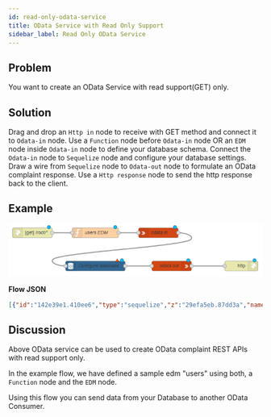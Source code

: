 ```yaml
---
id: read-only-odata-service
title: OData Service with Read Only Support
sidebar_label: Read Only OData Service
---
```


## Problem

You want to create an OData Service with read support(GET) only.

## Solution

Drag and drop an <code class="node">Http in</code> node to receive with GET method and connect it to <code class="node">Odata-in</code> node.
Use a <code class="node">Function</code> node before <code class="node">Odata-in</code> node OR an <code class="node">EDM</code> node inside <code class="node">Odata-in</code> node to define your database schema.
Connect the <code class="node">Odata-in</code> node to <code class="node">Sequelize</code> node and configure your database settings.
Draw a wire from <code class="node">Sequelize</code> node to <code class="node">Odata-out</code> node to formulate an OData complaint response.
Use a <code class="node">Http response</code> node to send the http response back to the client.

## Example

![](../assets/odata/read-only-odata-service.png)

<b>Flow JSON</b>
~~~json
[{"id":"142e39e1.410ee6","type":"sequelize","z":"29efa5eb.87dd3a","name":"Configure database","usepayload":false,"query":"","database":"","output":true,"outputs":1,"x":310,"y":280,"wires":[["9af76df7.0ace"]]},{"id":"1de72c64.80d9c4","type":"http in","z":"29efa5eb.87dd3a","name":"","url":"/root/*","method":"get","upload":false,"swaggerDoc":"","x":120,"y":180,"wires":[["d3f120a.dec7be"]]},{"id":"d3f120a.dec7be","type":"function","z":"29efa5eb.87dd3a","name":"users EDM","func":"msg.model = {\n    namespace: \"ignite\",\n    entityTypes: {\n        \"users\": {\n            \"id\": {\"type\": \"Edm.Int32\", \"key\": true},\n            \"name\": {\"type\": \"Edm.String\"},            \n            \"username\": {\"type\": \"Edm.String\"}            \n        }\n    },   \n    entitySets: {\n        \"users\": {\n            entityType: \"ignite.users\"\n        }\n    }\n}\nreturn msg;","outputs":1,"noerr":0,"x":310,"y":180,"wires":[["1ae9a04f.eb2fe"]]},{"id":"1cc5b619.1e3a7a","type":"http response","z":"29efa5eb.87dd3a","name":"","statusCode":"","headers":{},"x":750,"y":280,"wires":[]},{"id":"9af76df7.0ace","type":"odata out","z":"29efa5eb.87dd3a","name":"","x":540,"y":280,"wires":[["1cc5b619.1e3a7a"]]},{"id":"1ae9a04f.eb2fe","type":"odata in","z":"29efa5eb.87dd3a","name":"","x":500,"y":180,"wires":[["142e39e1.410ee6"]]}]
~~~

## Discussion

Above OData service can be used to create OData complaint REST APIs with read support only.

In the example flow, we have defined a sample edm "users" using both, a <code class="node">Function</code> node and the <code class="node">EDM</code> node.

Using this flow you can send data from your Database to another OData Consumer.
